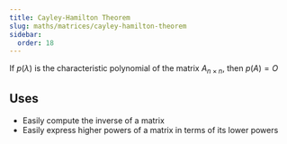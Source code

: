 ```yaml
---
title: Cayley-Hamilton Theorem
slug: maths/matrices/cayley-hamilton-theorem
sidebar:
  order: 18
---
```


If $p(\lambda)$ is the characteristic polynomial of the matrix $A_{n\times n}$,
then $p(A)=O$

## Uses

- Easily compute the inverse of a matrix
- Easily express higher powers of a matrix in terms of its lower powers
